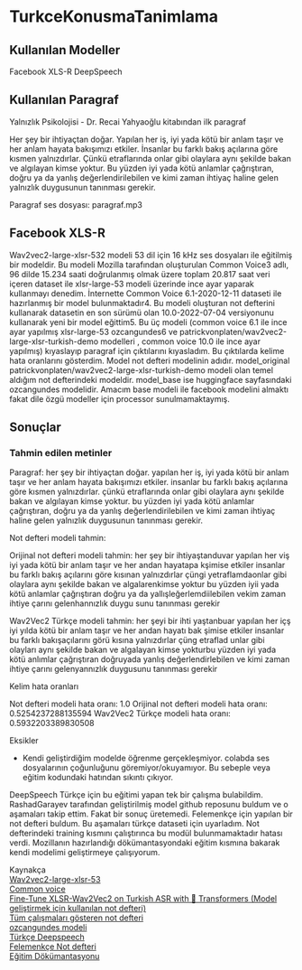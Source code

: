 # TurkceKonusmaTanimlama

## Kullanılan Modeller
Facebook XLS-R 
DeepSpeech 

## Kullanılan Paragraf
Yalnızlık Psikolojisi - Dr. Recai Yahyaoğlu kitabından ilk paragraf

Her şey bir ihtiyaçtan doğar. Yapılan her iş, iyi yada kötü bir anlam taşır ve her anlam hayata bakışımızı etkiler.
İnsanlar bu farklı bakış açılarına göre kısmen yalnızdırlar. Çünkü etraflarında onlar gibi olaylara aynı şekilde bakan ve algılayan kimse yoktur.
Bu yüzden iyi yada kötü anlamlar çağrıştıran, doğru ya da yanlış değerlendirilebilen ve kimi zaman ihtiyaç haline gelen
yalnızlık duygusunun tanınması gerekir.

Paragraf ses dosyası: paragraf.mp3

## Facebook XLS-R
Wav2vec2-large-xlsr-532 modeli 53 dil için 16 kHz ses dosyaları ile eğitilmiş bir modeldir.
Bu modeli Mozilla tarafından oluşturulan Common Voice3 adlı, 96 dilde 15.234 saati doğrulanmış olmak üzere toplam 20.817 saat veri içeren dataset ile xlsr-large-53 modeli üzerinde ince ayar yaparak kullanmayı denedim. İnternette Common Voice 6.1-2020-12-11 
dataseti ile hazırlanmış bir model bulunmaktadır4. Bu modeli oluşturan not defterini kullanarak datasetin en son sürümü olan 10.0-2022-07-04 versiyonunu kullanarak yeni bir model eğittim5.
Bu üç modeli (common voice 6.1 ile ince ayar yapılmış  xlsr-large-53 ozcangundes6 ve patrickvonplaten/wav2vec2-large-xlsr-turkish-demo modelleri
 ,  common voice 10.0 ile ince ayar yapılmış) kıyaslayıp paragraf için çıktılarını kıyasladım. Bu çıktılarda kelime hata oranlarını gösterdim. Model not defteri modelinin adıdır. model_original patrickvonplaten/wav2vec2-large-xlsr-turkish-demo modeli olan temel aldığım not defterindeki modeldir. model_base ise huggingface sayfasındaki ozcangundes modelidir. Amacım base modeli ile facebook modelini almaktı fakat dile özgü modeller için processor sunulmamaktaymış. 

## Sonuçlar
### Tahmin edilen metinler

Paragraf:
her şey bir ihtiyaçtan doğar. yapılan her iş, iyi yada kötü bir anlam taşır ve her anlam hayata bakışımızı etkiler.
i̇nsanlar bu farklı bakış açılarına göre kısmen yalnızdırlar. çünkü etraflarında onlar gibi olaylara aynı şekilde bakan ve algılayan kimse yoktur.
bu yüzden iyi yada kötü anlamlar çağrıştıran, doğru ya da yanlış değerlendirilebilen ve kimi zaman ihtiyaç haline gelen
yalnızlık duygusunun tanınması gerekir.

Not defteri modeli tahmin:

Orijinal not defteri modeli tahmin:
her şey bir ihtiyaştanduvar yapılan her viş iyi yada kötü bir anlam taşır ve her andan hayatapa kşimise etkiler i̇nsanlar bu farklı bakış açılarını göre kısınan yalnızdırlar çüngi yetraflamdaonlar gibi olaylara aynı şekilde bakan ve algalarenkimse yoktur bu yüzden iyii yada kötü anlamlar çağrıştıran doğru ya da yallışleğerlemdiilebilen vekim zaman ihtiye çarını gelenhannızlık duygu sunu tanınması gerekir

Wav2Vec2 Türkçe modeli tahmin:
her şeyi bir ihti yaştanbuar yapılan her içş iyi yılda kötü bir anlam taşır ve her andan hayatı bak şimise etkiler i̇nsanlar bu farklı bakışaçılarını görü kısına yalnızdırlar çüng etraflad unlar gibi olayları aynı şekilde bakan ve algalayan kimse yokturbu yüzden iyi yada kötü anlımlar çağrıştıran doğruyada yanlış değerlendirlebilen ve kimi zaman ihtiye çarını gelenyannızlık duygusunu tanınması gerekir

Kelim hata oranları

Not defteri modeli hata oranı:
1.0
Orijinal not defteri modeli hata oranı:
0.5254237288135594
Wav2Vec2 Türkçe modeli hata oranı:
0.5932203389830508

Eksikler
- Kendi geliştirdiğim modelde öğrenme gerçekleşmiyor. colabda ses dosyalarının çoğunluğunu göremiyor/okuyamıyor. Bu sebeple veya eğitim kodundaki hatından sıkıntı çıkıyor. 

DeepSpeech
Türkçe için bu eğitimi yapan tek bir çalışma bulabildim. RashadGarayev tarafından geliştirilmiş model github reposunu buldum ve o aşamaları takip ettim. Fakat bir sonuç üretemedi. Felemenkçe için yapılan bir not defteri buldum. Bu aşamaları türkçe dataseti için uyarladım.  Not defterindeki training kısmını çalıştırınca bu modül bulunmamaktadır hatası verdi. Mozillanın hazırlandığı dökümantasyondaki eğitim kısmına bakarak kendi modelimi geliştirmeye çalışıyorum.


Kaynakça  
[Wav2vec2-large-xlsr-53](https://huggingface.co/blog/fine-tune-wav2vec2-english)  
[Common voice](https://commonvoice.mozilla.org/tr/datasets)  
[Fine-Tune XLSR-Wav2Vec2 on Turkish ASR with 🤗 Transformers (Model geliştirmek için kullanılan not defteri)](https://colab.research.google.com/drive/1euneFBjmIZ6_cvjkBXYao2kx61ieiqG3?usp=sharing)  
[Tüm çalışmaları gösteren not defteri](https://colab.research.google.com/drive/15-gbrhrz_hyXBi1CHYWbWy7WQH0VgRlD?usp=sharing)  
[ozcangundes modeli](https://huggingface.co/ozcangundes/wav2vec2-large-xlsr-53-turkish)  
[Türkçe Deepspeech](https://github.com/RashadGarayev/TRSpeech-to-text)  
[Felemenkçe Not defteri](https://colab.research.google.com/github/acabunoc/Tutorial-train-dutch-model/blob/master/DeepSpeech_train_a_model%2C_CV_Dutch.ipynb)  
[Eğitim Dökümantasyonu](https://github.com/mozilla/DeepSpeech/blob/master/doc/TRAINING.rst#training-your-own-model)  
